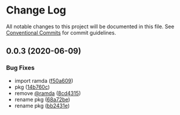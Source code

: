 # Change Log

All notable changes to this project will be documented in this file.
See [Conventional Commits](https://conventionalcommits.org) for commit guidelines.

## 0.0.3 (2020-06-09)


### Bug Fixes

* import ramda ([f50a609](https://github.com/madbean/shared-packages/commit/f50a60968df78373cad7f10d4b5888b0d2f1c553))
* pkg ([14b760c](https://github.com/madbean/shared-packages/commit/14b760ce9bb7c7a84513b140d9e023247dc9ae0e))
* remove [@ramda](https://github.com/ramda) ([8cd4315](https://github.com/madbean/shared-packages/commit/8cd4315a0fd4355abb966c0e001954e929d3461a))
* rename pkg ([68a72be](https://github.com/madbean/shared-packages/commit/68a72beb9ddd6f7efdc4e6da06c08761a5bee068))
* rename pkg ([bb2431e](https://github.com/madbean/shared-packages/commit/bb2431e8183708e1826605ee3eea9ac34c053557))
